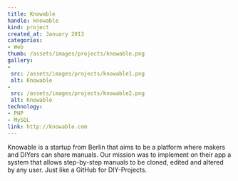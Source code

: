 ```yaml
---
title: Knowable
handle: knowable
kind: project
created_at: January 2013
categories:
- Web
thumb: /assets/images/projects/knowable.png
gallery:
-
 src: /assets/images/projects/knowable1.png
 alt: Knowable
-
 src: /assets/images/projects/knowable2.png
 alt: Knowable
technology:
- PHP
- MySQL
link: http://knowable.com
---
```

Knowable is a startup from Berlin that aims to be a platform where makers and DIYers can share manuals. Our mission was to implement on their app a system that allows step-by-step manuals to be cloned, edited and altered by any user. Just like a GitHub for DIY-Projects.

